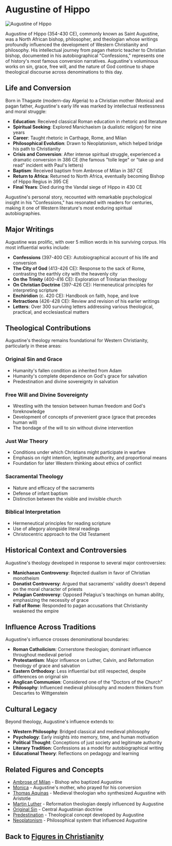 # Augustine of Hippo

![Augustine of Hippo](../../images/augustine.jpg)

Augustine of Hippo (354-430 CE), commonly known as Saint Augustine, was a North African bishop, philosopher, and theologian whose writings profoundly influenced the development of Western Christianity and philosophy. His intellectual journey from pagan rhetoric teacher to Christian bishop, documented in his autobiographical "Confessions," represents one of history's most famous conversion narratives. Augustine's voluminous works on sin, grace, free will, and the nature of God continue to shape theological discourse across denominations to this day.

## Life and Conversion

Born in Thagaste (modern-day Algeria) to a Christian mother (Monica) and pagan father, Augustine's early life was marked by intellectual restlessness and moral struggle:

- **Education**: Received classical Roman education in rhetoric and literature
- **Spiritual Seeking**: Explored Manichaeism (a dualistic religion) for nine years
- **Career**: Taught rhetoric in Carthage, Rome, and Milan
- **Philosophical Evolution**: Drawn to Neoplatonism, which helped bridge his path to Christianity
- **Crisis and Conversion**: After intense spiritual struggle, experienced a dramatic conversion in 386 CE (the famous "tolle lege" or "take up and read" incident with Paul's letters)
- **Baptism**: Received baptism from Ambrose of Milan in 387 CE
- **Return to Africa**: Returned to North Africa, eventually becoming Bishop of Hippo Regius in 395 CE
- **Final Years**: Died during the Vandal siege of Hippo in 430 CE

Augustine's personal story, recounted with remarkable psychological insight in his "Confessions," has resonated with readers for centuries, making it one of Western literature's most enduring spiritual autobiographies.

## Major Writings

Augustine was prolific, with over 5 million words in his surviving corpus. His most influential works include:

- **Confessions** (397-400 CE): Autobiographical account of his life and conversion
- **The City of God** (413-426 CE): Response to the sack of Rome, contrasting the earthly city with the heavenly city
- **On the Trinity** (400-416 CE): Exploration of Trinitarian theology
- **On Christian Doctrine** (397-426 CE): Hermeneutical principles for interpreting scripture
- **Enchiridion** (c. 420 CE): Handbook on faith, hope, and love
- **Retractions** (426-428 CE): Review and revision of his earlier writings
- **Letters**: Over 300 surviving letters addressing various theological, practical, and ecclesiastical matters

## Theological Contributions

Augustine's theology remains foundational for Western Christianity, particularly in these areas:

### Original Sin and Grace
- Humanity's fallen condition as inherited from Adam
- Humanity's complete dependence on God's grace for salvation
- Predestination and divine sovereignty in salvation

### Free Will and Divine Sovereignty
- Wrestling with the tension between human freedom and God's foreknowledge
- Development of concepts of prevenient grace (grace that precedes human will)
- The bondage of the will to sin without divine intervention

### Just War Theory
- Conditions under which Christians might participate in warfare
- Emphasis on right intention, legitimate authority, and proportional means
- Foundation for later Western thinking about ethics of conflict

### Sacramental Theology
- Nature and efficacy of the sacraments
- Defense of infant baptism
- Distinction between the visible and invisible church

### Biblical Interpretation
- Hermeneutical principles for reading scripture
- Use of allegory alongside literal readings
- Christocentric approach to the Old Testament

## Historical Context and Controversies

Augustine's theology developed in response to several major controversies:

- **Manichaean Controversy**: Rejected dualism in favor of Christian monotheism
- **Donatist Controversy**: Argued that sacraments' validity doesn't depend on the moral character of priests
- **Pelagian Controversy**: Opposed Pelagius's teachings on human ability, emphasizing the necessity of grace
- **Fall of Rome**: Responded to pagan accusations that Christianity weakened the empire

## Influence Across Traditions

Augustine's influence crosses denominational boundaries:

- **Roman Catholicism**: Cornerstone theologian; dominant influence throughout medieval period
- **Protestantism**: Major influence on Luther, Calvin, and Reformation theology of grace and salvation
- **Eastern Orthodoxy**: Less influential but still respected, despite differences on original sin
- **Anglican Communion**: Considered one of the "Doctors of the Church"
- **Philosophy**: Influenced medieval philosophy and modern thinkers from Descartes to Wittgenstein

## Cultural Legacy

Beyond theology, Augustine's influence extends to:

- **Western Philosophy**: Bridged classical and medieval philosophy
- **Psychology**: Early insights into memory, time, and human motivation
- **Political Thought**: Conceptions of just society and legitimate authority
- **Literary Tradition**: Confessions as a model for autobiographical writing
- **Educational Theory**: Reflections on pedagogy and learning

## Related Figures and Concepts

- [Ambrose of Milan](./ambrose.md) - Bishop who baptized Augustine
- [Monica](./monica.md) - Augustine's mother, who prayed for his conversion
- [Thomas Aquinas](./thomas_aquinas.md) - Medieval theologian who synthesized Augustine with Aristotle
- [Martin Luther](./martin_luther.md) - Reformation theologian deeply influenced by Augustine
- [Original Sin](../beliefs/original_sin.md) - Central Augustinian doctrine
- [Predestination](../beliefs/predestination.md) - Theological concept developed by Augustine
- [Neoplatonism](../history/neoplatonism.md) - Philosophical system that influenced Augustine

## Back to [Figures in Christianity](./README.md)
